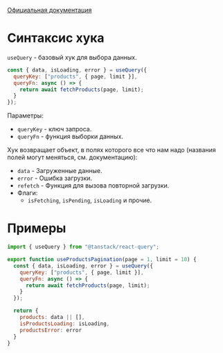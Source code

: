 [Официальная документация](https://tanstack.com/query/v5/docs/framework/react/reference/useQuery)

# Синтаксис хука

`useQuery` - базовый хук для выбора данных.

```javascript
const { data, isLoading, error } = useQuery({
  queryKey: ["products", { page, limit }],
  queryFn: async () => {
    return await fetchProducts(page, limit);
  }
});
```

Параметры:

- `queryKey` - ключ запроса.
- `queryFn` - функция выборки данных.

Хук возвращает объект, в полях которого все что нам надо (названия полей могут меняться, см. документацию):

- `data` - Загруженные данные.
- `error` - Ошибка загрузки.
- `refetch` - Функция для вызова повторной загрузки.
- Флаги:
  - `isFetching`, `isPending`, `isLoading` и прочие.

# Примеры

```jsx
import { useQuery } from "@tanstack/react-query";

export function useProductsPagination(page = 1, limit = 10) {
  const { data, isLoading, error } = useQuery({
    queryKey: ["products", { page, limit }],
    queryFn: async () => {
      return await fetchProducts(page, limit);
    }
  });

  return {
    products: data || [],
    isProductsLoading: isLoading,
    productsError: error
  }
}
```